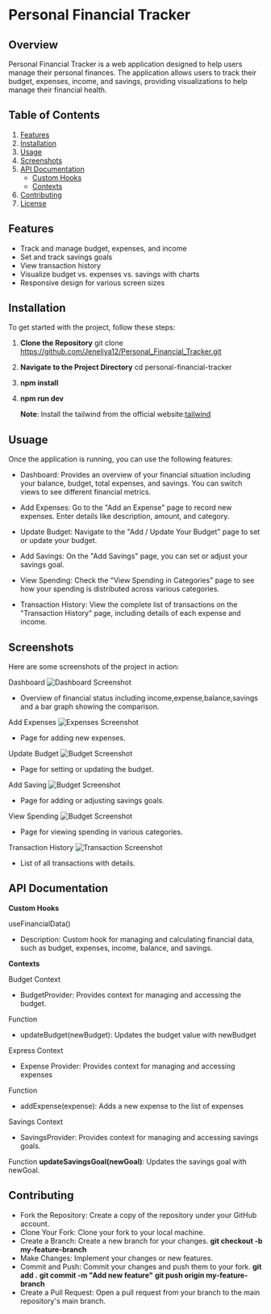 # Personal Financial Tracker

## Overview

Personal Financial Tracker is a web application designed to help users manage their personal finances. The application allows users to track their budget, expenses, income, and savings, providing visualizations to help manage their financial health.

## Table of Contents

1. [Features](#features)
2. [Installation](#installation)
3. [Usage](#usage)
4. [Screenshots](#screenshots)
5. [API Documentation](#api-documentation)
   - [Custom Hooks](#custom-hooks)
   - [Contexts](#contexts)
6. [Contributing](#contributing)
7. [License](#license)

## Features

- Track and manage budget, expenses, and income
- Set and track savings goals
- View transaction history
- Visualize budget vs. expenses vs. savings with charts
- Responsive design for various screen sizes

## Installation

To get started with the project, follow these steps:

1. **Clone the Repository**
   git clone https://github.com/Jeneliya12/Personal_Financial_Tracker.git

2. **Navigate to the Project Directory**
   cd personal-financial-tracker

3. **npm install**

4. **npm run dev**

   **Note**: Install the tailwind from the official website:[tailwind](https://tailwindcss.com/docs/guides/create-react-app)

## Usuage

Once the application is running, you can use the following features:

- Dashboard: Provides an overview of your financial situation including your balance, budget, total expenses, and savings. You can switch views to see different financial metrics.

- Add Expenses: Go to the "Add an Expense" page to record new expenses. Enter details like description, amount, and category.

- Update Budget: Navigate to the "Add / Update Your Budget" page to set or update your budget.

- Add Savings: On the "Add Savings" page, you can set or adjust your savings goal.

- View Spending: Check the "View Spending in Categories" page to see how your spending is distributed across various categories.

- Transaction History: View the complete list of transactions on the "Transaction History" page, including details of each expense and income.

## Screenshots

Here are some screenshots of the project in action:

Dashboard
![Dashboard Screenshot](public/assets/images/dashboardoverview.png)

- Overview of financial status including income,expense,balance,savings and a bar graph showing the comparison.

Add Expenses
![Expenses Screenshot](public/assets/images/addexpense.png)

- Page for adding new expenses.

Update Budget
![Budget Screenshot](public/assets/images/addincome.png)

- Page for setting or updating the budget.

Add Saving
![Budget Screenshot](public/assets/images/addsaving.png)

- Page for adding or adjusting savings goals.

View Spending
![Budget Screenshot](public/assets/images/category.png)

- Page for viewing spending in various categories.

Transaction History
![Transaction Screenshot](public/assets/images/transactionhistory.png)

- List of all transactions with details.

## API Documentation

**Custom Hooks**

useFinancialData()

- Description: Custom hook for managing and calculating financial data, such as budget, expenses, income, balance, and savings.

**Contexts**

Budget Context

- BudgetProvider: Provides context for managing and accessing the budget.

Function

- updateBudget(newBudget): Updates the budget value with newBudget

Express Context

- Expense Provider: Provides context for managing and accessing expenses

Function

- addExpense(expense): Adds a new expense to the list of expenses

Savings Context

- SavingsProvider: Provides context for managing and accessing savings goals.

Function
**updateSavingsGoal(newGoal)**: Updates the savings goal with newGoal.

## Contributing

- Fork the Repository: Create a copy of the repository under your GitHub account.
- Clone Your Fork: Clone your fork to your local machine.
- Create a Branch: Create a new branch for your changes.
  **git checkout -b my-feature-branch**
- Make Changes: Implement your changes or new features.
- Commit and Push: Commit your changes and push them to your fork.
  **git add .**
  **git commit -m "Add new feature"**
  **git push origin my-feature-branch**
- Create a Pull Request: Open a pull request from your branch to the main repository's main branch.
